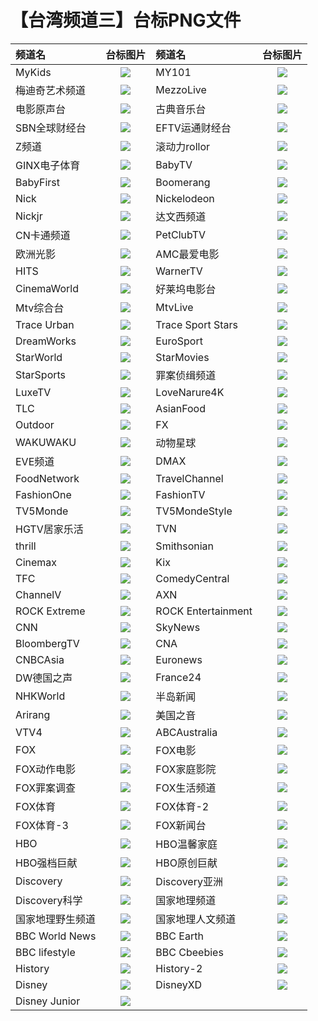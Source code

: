 # 【台湾频道三】台标PNG文件
|频道名|台标图片|频道名|台标图片|
|:---|:---:|:---|:---:|
|MyKids|<img src="https://raw.githubusercontent.com/wanglindl/TVlogo/main/img/Mykids.png">|MY101|<img src="https://raw.githubusercontent.com/wanglindl/TVlogo/main/img/MY101.png">|
|梅迪奇艺术频道|<img src="https://raw.githubusercontent.com/wanglindl/TVlogo/main/img/Mediciarts.png">|MezzoLive|<img src="https://raw.githubusercontent.com/wanglindl/TVlogo/main/img/mezzolive.png">|
|电影原声台|<img src="https://raw.githubusercontent.com/wanglindl/TVlogo/main/img/cmusic.png">|古典音乐台|<img src="https://raw.githubusercontent.com/wanglindl/TVlogo/main/img/classical.png">|
|SBN全球财经台|<img src="https://raw.githubusercontent.com/wanglindl/TVlogo/main/img/SBNcaijing.png">|EFTV运通财经台|<img src="https://raw.githubusercontent.com/wanglindl/TVlogo/main/img/EFTVcaijing.png">|
|Z频道|<img src="https://raw.githubusercontent.com/wanglindl/TVlogo/main/img/Zpindao.png">|滚动力rollor|<img src="https://raw.githubusercontent.com/wanglindl/TVlogo/main/img/rollor.png">|
|GINX电子体育|<img src="https://raw.githubusercontent.com/wanglindl/TVlogo/main/img/GINXesport.png">|BabyTV|<img src="https://raw.githubusercontent.com/wanglindl/TVlogo/main/img/BabyTV.png">|
|BabyFirst|<img src="https://raw.githubusercontent.com/wanglindl/TVlogo/main/img/BabyFirst.png">|Boomerang|<img src="https://raw.githubusercontent.com/wanglindl/TVlogo/main/img/Boomerang.png">|
|Nick|<img src="https://raw.githubusercontent.com/wanglindl/TVlogo/main/img/Nick.png">|Nickelodeon|<img src="https://raw.githubusercontent.com/wanglindl/TVlogo/main/img/Nickelodeon.png">|
|Nickjr|<img src="https://raw.githubusercontent.com/wanglindl/TVlogo/main/img/Nickjr.png">|达文西频道|<img src="https://raw.githubusercontent.com/wanglindl/TVlogo/main/img/DaVinci.png">|
|CN卡通频道|<img src="https://raw.githubusercontent.com/wanglindl/TVlogo/main/img/CNCartoon.png">|PetClubTV|<img src="https://raw.githubusercontent.com/wanglindl/TVlogo/main/img/PetClubTV.png">|
|欧洲光影|<img src="https://raw.githubusercontent.com/wanglindl/TVlogo/main/img/MyCinema.png">|AMC最爱电影|<img src="https://raw.githubusercontent.com/wanglindl/TVlogo/main/img/AMCMovies.png">|
|HITS|<img src="https://raw.githubusercontent.com/wanglindl/TVlogo/main/img/HITS.png">|WarnerTV|<img src="https://raw.githubusercontent.com/wanglindl/TVlogo/main/img/WarnerTV.png">|
|CinemaWorld|<img src="https://raw.githubusercontent.com/wanglindl/TVlogo/main/img/CinemaWorld.png">|好莱坞电影台|<img src="https://raw.githubusercontent.com/wanglindl/TVlogo/main/img/Hollywood.png">|
|Mtv综合台|<img src="https://raw.githubusercontent.com/wanglindl/TVlogo/main/img/MTV.png">|MtvLive|<img src="https://raw.githubusercontent.com/wanglindl/TVlogo/main/img/MTVLive.png">|
|Trace Urban|<img src="https://raw.githubusercontent.com/wanglindl/TVlogo/main/img/TraceUrban.png">|Trace Sport Stars|<img src="https://raw.githubusercontent.com/wanglindl/TVlogo/main/img/TraceSport.png">|
|DreamWorks|<img src="https://raw.githubusercontent.com/wanglindl/TVlogo/main/img/DreamWorks.png">|EuroSport|<img src="https://raw.githubusercontent.com/wanglindl/TVlogo/main/img/EuroSport.png">|
|StarWorld|<img src="https://raw.githubusercontent.com/wanglindl/TVlogo/main/img/StarWorld.png">|StarMovies|<img src="https://raw.githubusercontent.com/wanglindl/TVlogo/main/img/StarMovies.png">|
|StarSports|<img src="https://raw.githubusercontent.com/wanglindl/TVlogo/main/img/StarSports.png">|罪案侦缉频道|<img src="https://raw.githubusercontent.com/wanglindl/TVlogo/main/img/Crimeplus.png">|
|LuxeTV|<img src="https://raw.githubusercontent.com/wanglindl/TVlogo/main/img/LuxeTV.png">|LoveNarure4K|<img src="https://raw.githubusercontent.com/wanglindl/TVlogo/main/img/LoveNarure4K.png">|
|TLC|<img src="https://raw.githubusercontent.com/wanglindl/TVlogo/main/img/TLCTV.png">|AsianFood|<img src="https://raw.githubusercontent.com/wanglindl/TVlogo/main/img/AsianFood.png">|
|Outdoor|<img src="https://raw.githubusercontent.com/wanglindl/TVlogo/main/img/Outdoor.png">|FX|<img src="https://raw.githubusercontent.com/wanglindl/TVlogo/main/img/FXTV.png">|
|WAKUWAKU|<img src="https://raw.githubusercontent.com/wanglindl/TVlogo/main/img/WAKUWAKU.png">|动物星球|<img src="https://raw.githubusercontent.com/wanglindl/TVlogo/main/img/animalplanet.png">|
|EVE频道|<img src="https://raw.githubusercontent.com/wanglindl/TVlogo/main/img/eve.png">|DMAX|<img src="https://raw.githubusercontent.com/wanglindl/TVlogo/main/img/DMAX.png">|
|FoodNetwork|<img src="https://raw.githubusercontent.com/wanglindl/TVlogo/main/img/FoodNetwork.png">|TravelChannel|<img src="https://raw.githubusercontent.com/wanglindl/TVlogo/main/img/TravelChannel.png">|
|FashionOne|<img src="https://raw.githubusercontent.com/wanglindl/TVlogo/main/img/FashionOne.png">|FashionTV|<img src="https://raw.githubusercontent.com/wanglindl/TVlogo/main/img/FashionTV.png">|
|TV5Monde|<img src="https://raw.githubusercontent.com/wanglindl/TVlogo/main/img/TV5Monde.png">|TV5MondeStyle|<img src="https://raw.githubusercontent.com/wanglindl/TVlogo/main/img/TV5MondeStyle.png">|
|HGTV居家乐活|<img src="https://raw.githubusercontent.com/wanglindl/TVlogo/main/img/HGTV.png">|TVN|<img src="https://raw.githubusercontent.com/wanglindl/TVlogo/main/img/TVNChannel.png">|
|thrill|<img src="https://raw.githubusercontent.com/wanglindl/TVlogo/main/img/thrill.png">|Smithsonian|<img src="https://raw.githubusercontent.com/wanglindl/TVlogo/main/img/Smithsonian.png">|
|Cinemax|<img src="https://raw.githubusercontent.com/wanglindl/TVlogo/main/img/Cinemax.png">|Kix|<img src="https://raw.githubusercontent.com/wanglindl/TVlogo/main/img/KixTV.png">|
|TFC|<img src="https://raw.githubusercontent.com/wanglindl/TVlogo/main/img/TFCTV.png">|ComedyCentral|<img src="https://raw.githubusercontent.com/wanglindl/TVlogo/main/img/ComedyCentral.png">|
|ChannelV|<img src="https://raw.githubusercontent.com/wanglindl/TVlogo/main/img/ChannelV.png">|AXN|<img src="https://raw.githubusercontent.com/wanglindl/TVlogo/main/img/AXNTV.png">|
|ROCK Extreme|<img src="https://raw.githubusercontent.com/wanglindl/TVlogo/main/img/ROCKExtreme.png">|ROCK Entertainment|<img src="https://raw.githubusercontent.com/wanglindl/TVlogo/main/img/ROCKEntertainment.png">|
|CNN|<img src="https://raw.githubusercontent.com/wanglindl/TVlogo/main/img/CNN.png">|SkyNews|<img src="https://raw.githubusercontent.com/wanglindl/TVlogo/main/img/SkyNews.png">|
|BloombergTV|<img src="https://raw.githubusercontent.com/wanglindl/TVlogo/main/img/BloombergTV.png">|CNA|<img src="https://raw.githubusercontent.com/wanglindl/TVlogo/main/img/ChannelAsia.png">|
|CNBCAsia|<img src="https://raw.githubusercontent.com/wanglindl/TVlogo/main/img/CNBCAsia.png">|Euronews|<img src="https://raw.githubusercontent.com/wanglindl/TVlogo/main/img/Euronews.png">|
|DW德国之声|<img src="https://raw.githubusercontent.com/wanglindl/TVlogo/main/img/DWChannel.png">|France24|<img src="https://raw.githubusercontent.com/wanglindl/TVlogo/main/img/France24.png">|
|NHKWorld|<img src="https://raw.githubusercontent.com/wanglindl/TVlogo/main/img/NHKWorld.png">|半岛新闻|<img src="https://raw.githubusercontent.com/wanglindl/TVlogo/main/img/AlJazeera.png">|
|Arirang|<img src="https://raw.githubusercontent.com/wanglindl/TVlogo/main/img/ArirangTV.png">|美国之音|<img src="https://raw.githubusercontent.com/wanglindl/TVlogo/main/img/VOATV.png">|
|VTV4|<img src="https://raw.githubusercontent.com/wanglindl/TVlogo/main/img/VTV4.png">|ABCAustralia|<img src="https://raw.githubusercontent.com/wanglindl/TVlogo/main/img/ABCAustralia.png">|
|FOX|<img src="https://raw.githubusercontent.com/wanglindl/TVlogo/main/img/FOX.png">|FOX电影|<img src="https://raw.githubusercontent.com/wanglindl/TVlogo/main/img/FOX1.png">|
|FOX动作电影|<img src="https://raw.githubusercontent.com/wanglindl/TVlogo/main/img/FOX2.png">|FOX家庭影院|<img src="https://raw.githubusercontent.com/wanglindl/TVlogo/main/img/FOX3.png">|
|FOX罪案调查|<img src="https://raw.githubusercontent.com/wanglindl/TVlogo/main/img/FOX4.png">|FOX生活频道|<img src="https://raw.githubusercontent.com/wanglindl/TVlogo/main/img/FOX5.png">|
|FOX体育|<img src="https://raw.githubusercontent.com/wanglindl/TVlogo/main/img/FOX6.png">|FOX体育-2|<img src="https://raw.githubusercontent.com/wanglindl/TVlogo/main/img/FOX7.png">|
|FOX体育-3|<img src="https://raw.githubusercontent.com/wanglindl/TVlogo/main/img/FOX8.png">|FOX新闻台|<img src="https://raw.githubusercontent.com/wanglindl/TVlogo/main/img/FOX9.png">|
|HBO|<img src="https://raw.githubusercontent.com/wanglindl/TVlogo/main/img/HBO.png">|HBO温馨家庭|<img src="https://raw.githubusercontent.com/wanglindl/TVlogo/main/img/HBO1.png">|
|HBO强档巨献|<img src="https://raw.githubusercontent.com/wanglindl/TVlogo/main/img/HBO2.png">|HBO原创巨献|<img src="https://raw.githubusercontent.com/wanglindl/TVlogo/main/img/HBO3.png">|
|Discovery|<img src="https://raw.githubusercontent.com/wanglindl/TVlogo/main/img/Discovery.png">|Discovery亚洲|<img src="https://raw.githubusercontent.com/wanglindl/TVlogo/main/img/Discovery1.png">|
|Discovery科学|<img src="https://raw.githubusercontent.com/wanglindl/TVlogo/main/img/Discovery2.png">|国家地理频道|<img src="https://raw.githubusercontent.com/wanglindl/TVlogo/main/img/NATGEO.png">|
|国家地理野生频道|<img src="https://raw.githubusercontent.com/wanglindl/TVlogo/main/img/NATGEO1.png">|国家地理人文频道|<img src="https://raw.githubusercontent.com/wanglindl/TVlogo/main/img/NATGEO2.png">|
|BBC World News|<img src="https://raw.githubusercontent.com/wanglindl/TVlogo/main/img/BBC1.png">|BBC Earth|<img src="https://raw.githubusercontent.com/wanglindl/TVlogo/main/img/BBC2.png">|
|BBC lifestyle|<img src="https://raw.githubusercontent.com/wanglindl/TVlogo/main/img/BBC3.png">|BBC Cbeebies|<img src="https://raw.githubusercontent.com/wanglindl/TVlogo/main/img/BBC4.png">|
|History|<img src="https://raw.githubusercontent.com/wanglindl/TVlogo/main/img/History1.png">|History-2|<img src="https://raw.githubusercontent.com/wanglindl/TVlogo/main/img/History2.png">|
|Disney|<img src="https://raw.githubusercontent.com/wanglindl/TVlogo/main/img/Disney.png">|DisneyXD|<img src="https://raw.githubusercontent.com/wanglindl/TVlogo/main/img/Disney1.png">|
|Disney Junior|<img src="https://raw.githubusercontent.com/wanglindl/TVlogo/main/img/Disney2.png">|
